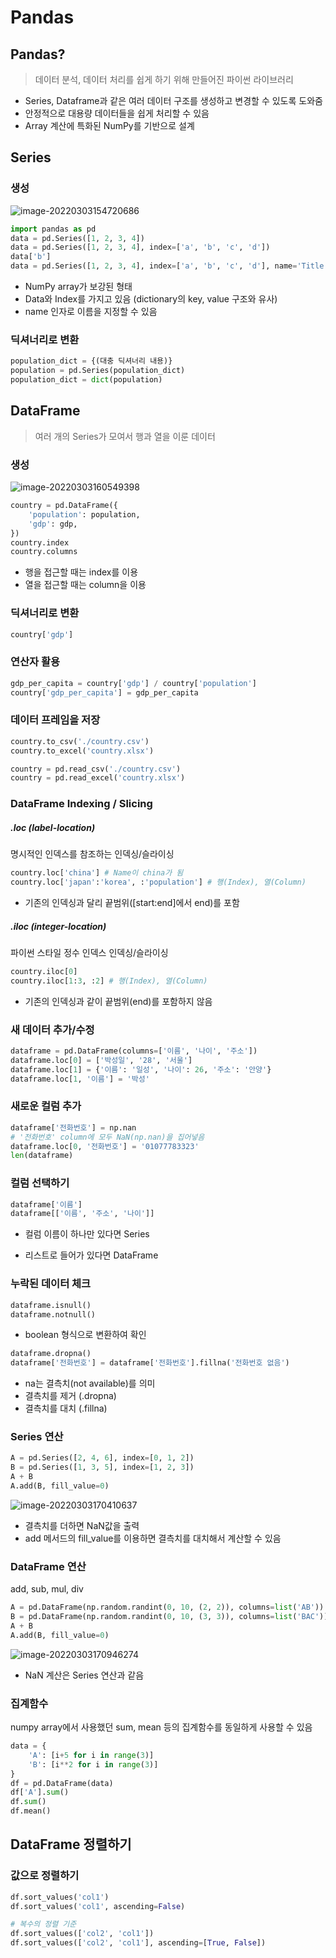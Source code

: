 # Pandas

## Pandas?

> 데이터 분석, 데이터 처리를 쉽게 하기 위해 만들어진 파이썬 라이브러리

- Series, Dataframe과 같은 여러 데이터 구조를 생성하고 변경할 수 있도록 도와줌
- 안정적으로 대용량 데이터들을 쉽게 처리할 수 있음
- Array 계산에 특화된 NumPy를 기반으로 설계



## Series

### 생성

![image-20220303154720686](assets\image-20220303154720686.png)

```python
import pandas as pd
data = pd.Series([1, 2, 3, 4])
data = pd.Series([1, 2, 3, 4], index=['a', 'b', 'c', 'd'])
data['b']
data = pd.Series([1, 2, 3, 4], index=['a', 'b', 'c', 'd'], name='Title')
```

- NumPy array가 보강된 형태
- Data와 Index를 가지고 있음 (dictionary의 key, value 구조와 유사)
- name 인자로 이름을 지정할 수 있음



### 딕셔너리로 변환

```python
population_dict = {(대충 딕셔너리 내용)}
population = pd.Series(population_dict)
population_dict = dict(population)
```



## DataFrame

> 여러 개의 Series가 모여서 행과 열을 이룬 데이터

### 생성

![image-20220303160549398](assets\image-20220303160549398.png)

```python
country = pd.DataFrame({
    'population': population,
    'gdp': gdp,
})
country.index
country.columns
```

- 행을 접근할 때는 index를 이용
- 열을 접근할 때는 column을 이용



### 딕셔너리로 변환 

```python
country['gdp']
```



### 연산자 활용

```python
gdp_per_capita = country['gdp'] / country['population']
country['gdp_per_capita'] = gdp_per_capita
```



### 데이터 프레임을 저장

```python
country.to_csv('./country.csv')
country.to_excel('country.xlsx')

country = pd.read_csv('./country.csv')
country = pd.read_excel('country.xlsx')
```



### DataFrame Indexing / Slicing

##### .loc (label-location)

명시적인 인덱스를 참조하는 인덱싱/슬라이싱

```python
country.loc['china'] # Name이 china가 됨
country.loc['japan':'korea', :'population'] # 행(Index), 열(Column)
```

- 기존의 인덱싱과 달리 끝범위([start:end]에서 end)를 포함



##### .iloc (integer-location)

파이썬 스타일 정수 인덱스 인덱싱/슬라이싱

```python
country.iloc[0]
country.iloc[1:3, :2] # 행(Index), 열(Column)
```

- 기존의 인덱싱과 같이 끝범위(end)를 포함하지 않음



### 새 데이터 추가/수정

```python
dataframe = pd.DataFrame(columns=['이름', '나이', '주소'])
dataframe.loc[0] = ['박성일', '28', '서울']
dataframe.loc[1] = {'이름': '일성', '나이': 26, '주소': '안양'}
dataframe.loc[1, '이름'] = '박성'
```



### 새로운 컬럼 추가

```python
dataframe['전화번호'] = np.nan
# '전화번호' column에 모두 NaN(np.nan)을 집어넣음
dataframe.loc[0, '전화번호'] = '01077783323'
len(dataframe)
```



### 컬럼 선택하기

```python
dataframe['이름']
dataframe[['이름', '주소', '나이']]
```

- 컬럼 이름이 하나만 있다면 Series

- 리스트로 들어가 있다면 DataFrame



### 누락된 데이터 체크

```python
dataframe.isnull()
dataframe.notnull()
```

- boolean 형식으로 변환하여 확인

```python
dataframe.dropna()
dataframe['전화번호'] = dataframe['전화번호'].fillna('전화번호 없음')
```

- na는 결측치(not available)를 의미
- 결측치를 제거 (.dropna)
- 결측치를 대치 (.fillna)



### Series 연산

```python
A = pd.Series([2, 4, 6], index=[0, 1, 2])
B = pd.Series([1, 3, 5], index=[1, 2, 3])
A + B
A.add(B, fill_value=0)
```

![image-20220303170410637](assets\image-20220303170410637.png)

- 결측치를 더하면 NaN값을 출력
- add 메서드의 fill_value를 이용하면 결측치를 대치해서 계산할 수 있음



### DataFrame 연산

add, sub, mul, div

```python
A = pd.DataFrame(np.random.randint(0, 10, (2, 2)), columns=list('AB'))
B = pd.DataFrame(np.random.randint(0, 10, (3, 3)), columns=list('BAC'))
A + B
A.add(B, fill_value=0)
```

![image-20220303170946274](assets\image-20220303170946274.png)

- NaN 계산은 Series 연산과 같음



### 집계함수

numpy array에서 사용했던 sum, mean 등의 집계함수를 동일하게 사용할 수 있음

```python
data = {
    'A': [i+5 for i in range(3)]
    'B': [i**2 for i in range(3)]
}
df = pd.DataFrame(data)
df['A'].sum()
df.sum()
df.mean()
```



## DataFrame 정렬하기

### 값으로 정렬하기

```python
df.sort_values('col1')
df.sort_values('col1', ascending=False)
```

```python
# 복수의 정렬 기준
df.sort_values(['col2', 'col1'])
df.sort_values(['col2', 'col1'], ascending=[True, False])
```

